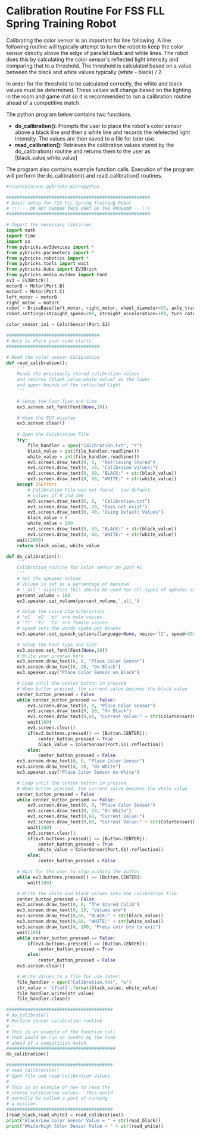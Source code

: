 # Calibration Routine For FSS FLL Spring Training Robot

Calibrating the color sensor is an important for line following.  A line following routine will typically attempt to turn the robot to keep 
the color sensor directly above the edge of parallel black and white lines.  The robot does this by calculating the color sensor's reflected light intensity and comparing that to a threshold.
The threshold is calculated based on a value between the black and white values typically (white - black) / 2.

In order for the threshold to be calculated correctly, the white and black values must be determined.  These values will change based on the lighting in the room and game mat so it is recommended to run a calibration routine ahead of a competitive match.

The python program below contains two functions.
- __do_calibration():__ Prompts the user to place the robot's color sensor above a black line and then a white line and records the refelected light intensity.  The values are then saved to a file for later use.
- __read_calibration():__ Retrieves the calibration values stored by the do_calibration() routine and returns them to the user as [black_value,white_value]

The program also contains example function calls.  Execution of the program will perform the do_calibration() and read_calibration() routines.
```python
#!/usr/bin/env pybricks-micropython

######################################################
# Basic setup for FSS FLL Spring Training Robot
# !!! -- DO NOT CHANGE THIS PART OF THE PROGRAM -- !!!
######################################################

# Import the necessary libraries
import math
import time
import os
from pybricks.ev3devices import *
from pybricks.parameters import *
from pybricks.robotics import *
from pybricks.tools import wait
from pybricks.hubs import EV3Brick
from pybricks.media.ev3dev import Font
ev3 = EV3Brick()
motorB = Motor(Port.B)
motorC = Motor(Port.C)
left_motor = motorB
right_motor = motorC
robot = DriveBase(left_motor, right_motor, wheel_diameter=56, axle_track=108)
robot.settings(straight_speed=200, straight_acceleration=100, turn_rate=100)

color_sensor_in1 = ColorSensor(Port.S1)

###################################
# Here is where your code starts
###################################

# Read the color sensor Calibration
def read_calibration():
    '''
    Reads the previously stored calibration values
    and returns [black_value,white_value] as the lower
    and upper bounds of the reflected light
    '''

    # Setup the Font Type and Size
    ev3.screen.set_font(Font(None,20))

    # Wipe the EV3 display
    ev3.screen.clear()
    
    # Open the Calibration File
    try:
        file_handler = open("Calibration.txt", "r")
        black_value = int(file_handler.readline())
        white_value = int(file_handler.readline())
        ev3.screen.draw_text(0, 0,  "Retrieving Stored")
        ev3.screen.draw_text(0, 20, "Calibraion Values:")
        ev3.screen.draw_text(0, 60, "BLACK:" + str(black_value))
        ev3.screen.draw_text(0, 80, "WHITE:" + str(white_value))
    except OSError:
        # Calibration File was not found.  Use default
        # values of 0 and 100
        ev3.screen.draw_text(0, 0,  "Calibration.txt")
        ev3.screen.draw_text(0, 20, "Does not exist")
        ev3.screen.draw_text(0, 40, "Using Default Values")
        black_value = 0
        white_value = 100
        ev3.screen.draw_text(0, 60, "BLACK:" + str(black_value))
        ev3.screen.draw_text(0, 80, "WHITE:" + str(white_value))
    wait(2000)
    return black_value, white_value

def do_calibration():
    '''
    Calibration routine for color sensor on port #1
    '''
    # Set the speaker Volume
    # Volume is set as a percentage of maximum
    # '_all_' signifies this should be used for all types of speaker sounds
    percent_volume = 100
    ev3.speaker.set_volume(percent_volume,'_all_')

    # Setup the voice characteristics
    # 'm1' 'm2' 'm3' are male voices
    # 'f1' 'f2' 'f3' are female voices
    # speed sets the words spoke per minute
    ev3.speaker.set_speech_options(language=None, voice='f2', speed=200, pitch=None)

    # Setup the Font Type and Size
    ev3.screen.set_font(Font(None,20))
    # Write your program here.
    ev3.screen.draw_text(0, 0, "Place Color Sensor")
    ev3.screen.draw_text(0, 20, "On Black")
    ev3.speaker.say("Place Color Sensor on Black")

    # Loop until the center button in pressed
    # When button pressed, the current value becomes the black value
    center_button_pressed = False
    while center_button_pressed == False:
        ev3.screen.draw_text(0, 0, "Place Color Sensor")
        ev3.screen.draw_text(0, 20, "On Black")
        ev3.screen.draw_text(0,60, "Current Value:" + str(ColorSensor(Port.S1).reflection()))
        wait(100)
        ev3.screen.clear()
        if(ev3.buttons.pressed() == [Button.CENTER]):
            center_button_pressed = True
            black_value = ColorSensor(Port.S1).reflection()
        else:
            center_button_pressed = False
    ev3.screen.draw_text(0, 0, "Place Color Sensor")
    ev3.screen.draw_text(0, 20, "On White")
    ev3.speaker.say("Place Color Sensor on White")

    # Loop until the center button in pressed
    # When button pressed, the current value becomes the white value
    center_button_pressed = False
    while center_button_pressed == False:
        ev3.screen.draw_text(0, 0, "Place Color Sensor")
        ev3.screen.draw_text(0, 20, "On White")
        ev3.screen.draw_text(0,60, "Current Value:")
        ev3.screen.draw_text(0,60, "Current Value:" + str(ColorSensor(Port.S1).reflection()))
        wait(100)
        ev3.screen.clear()
        if(ev3.buttons.pressed() == [Button.CENTER]):
            center_button_pressed = True
            white_value = ColorSensor(Port.S1).reflection()
        else:
            center_button_pressed = False

    # Wait for the user to stop pushing the button
    while ev3.buttons.pressed() == [Button.CENTER]:
        wait(100)

    # Write the white and black values into the calibration file
    center_button_pressed = False
    ev3.screen.draw_text(0, 0, "The Stored Calib")
    ev3.screen.draw_text(0, 20, "Values are")
    ev3.screen.draw_text(0,60, "BLACK:" + str(black_value))
    ev3.screen.draw_text(0,80, "WHITE:" + str(white_value))
    ev3.screen.draw_text(0, 100, "Press cntr btn to exit")
    wait(100)
    while center_button_pressed == False:
        if(ev3.buttons.pressed() == [Button.CENTER]):
            center_button_pressed = True
        else:
            center_button_pressed = False
    ev3.screen.clear()

    # Write Values to a file for use later:
    file_handler = open("Calibration.txt", "w")
    str_value = '{}\n{}'.format(black_value, white_value)
    file_handler.write(str_value)
    file_handler.close()

########################################
# do_calibrate()
# Perform sensor calibration routine
#
# This is an example of the function call 
# that would be run as needed by the team 
# ahead of a competition match
#########################################
do_calibration()

########################################
# read_calibration()
# Open file and read calibration Values
#
# This is an example of how to read the
# stored calibration values.  This would
# normally be called a part of running
# a mission. 
########################################
[read_black,read_white] = read_calibration()
print("Black/Low Color Sensor Value = " + str(read_black))
print("White/High Color Sensor Value = " + str(read_white))


```

